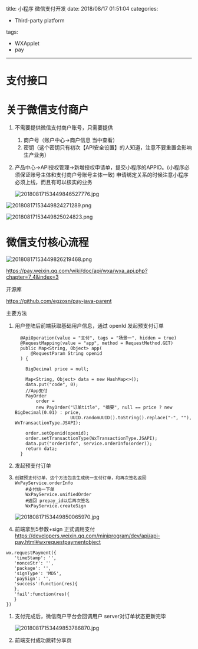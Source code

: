 title:  小程序 微信支付开发
date: 2018/08/17 01:51:04
categories:

- Third-party platform

tags:

-  WXApplet
-  pay

---

# 支付接口

# 关于微信支付商户

1. 不需要提供微信支付商户账号，只需要提供

   1. 商户号（账户中心->商户信息 当中查看）
   2. 密钥（这个密钥只有初次【API安全设置】的人知道，注意不要重置会影响生产业务）

2. 产品中心->API授权管理->新增授权申请单，提交小程序的APPID。(小程序必须保证账号主体和支付商户号账号主体一致) 申请绑定关系的时候注意小程序必须上线，而且有可以核实的业务

   ![20180817153449846527776.jpg](https://dn-zuoyun.qbox.me/20180817153449846527776.jpg)

![20180817153449824271289.png](https://dn-zuoyun.qbox.me/20180817153449824271289.png)

![20180817153449825024823.png](https://dn-zuoyun.qbox.me/20180817153449825024823.png)

# 微信支付核心流程

![20180817153449826219468.png](https://dn-zuoyun.qbox.me/20180817153449826219468.png)

<https://pay.weixin.qq.com/wiki/doc/api/wxa/wxa_api.php?chapter=7_4&index=3>

开源库

<https://github.com/egzosn/pay-java-parent>

主要方法

1. 用户登陆后前端获取基础用户信息，通过 openId 发起预支付订单

   ```
     @ApiOperation(value = "支付", tags = "场景一", hidden = true)
     @RequestMapping(value = "app", method = RequestMethod.GET)
     public Map<String, Object> app(
         @RequestParam String openid
     ) {
   
       BigDecimal price = null;
   
       Map<String, Object> data = new HashMap<>();
       data.put("code", 0);
       //App支付
       PayOrder
           order =
           new PayOrder("订单title", "摘要", null == price ? new BigDecimal(0.01) : price,
                        UUID.randomUUID().toString().replace("-", ""), WxTransactionType.JSAPI);
   
       order.setOpenid(openid);
       order.setTransactionType(WxTransactionType.JSAPI);
       data.put("orderInfo", service.orderInfo(order));
       return data;
     }
   
   ```

   

2. 发起预支付订单

3. ```
   创建预支付订单，这个方法包含生成统一支付订单，和再次签名返回
   WxPayService.orderInfo
       #支付统一下单
       WxPayService.unifiedOrder
       #返回 prepay_id以后再次签名
       WxPayService.createSign
   ```

   ![20180817153449850065970.jpg](https://dn-zuoyun.qbox.me/20180817153449850065970.jpg)

4. 前端拿到5参数+sign 正式调用支付 <https://developers.weixin.qq.com/miniprogram/dev/api/api-pay.html#wxrequestpaymentobject>

```
wx.requestPayment({
   'timeStamp': '',
   'nonceStr': '',
   'package': '',
   'signType': 'MD5',
   'paySign': '',
   'success':function(res){
   },
   'fail':function(res){
   }
})
```

1. 支付完成后，微信商户平台会回调用户 server对订单状态更新完毕

   ![20180817153449853786870.jpg](https://dn-zuoyun.qbox.me/20180817153449853786870.jpg)

2. 前端支付成功跳转分享页

 